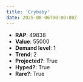 ```yaml
---
title: 'Crybaby'
date: 2025-08-06T00:00:00Z
---
```

- **RAP**: 49838
- **Value**: 55000
- **Demand level**: 1
- **Trend**: 2
- **Projected?**: True
- **Hyped?**: True
- **Rare?**: True
